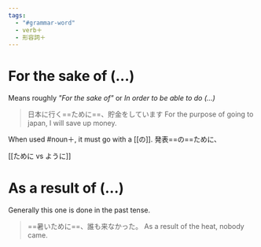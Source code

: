 ```yaml
---
tags:
  - "#grammar-word"
  - verb＋
  - 形容詞＋
---
```

# For the sake of (...)
Means roughly *"For the sake of"* or *In order to be able to do (...)*
> 日本に行く==ために==、貯金をしています
> For the purpose of going to japan, I will save up money.

When used #noun＋, it must go with a [[の]].
発表==の==ために、

[[ために vs ように]]

# As a result of (...)
Generally this one is done in the past tense.
>==暑いために==、誰も来なかった。
>As a result of the heat, nobody came.